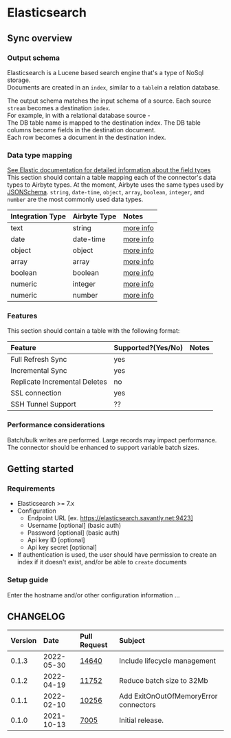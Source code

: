 # Elasticsearch

## Sync overview

### Output schema


Elasticsearch is a Lucene based search engine that's a type of NoSql storage.  
Documents are created in an `index`, similar to a `table`in a relation database.

The output schema matches the input schema of a source. 
Each source `stream` becomes a destination `index`.  
For example, in with a relational database source -  
The DB table name is mapped to the destination index. 
The DB table columns become fields in the destination document.  
Each row becomes a document in the destination index.  

### Data type mapping

[See Elastic documentation for detailed information about the field types](https://www.elastic.co/guide/en/elasticsearch/reference/current/mapping-types.html)
This section should contain a table mapping each of the connector's data types to Airbyte types. At the moment, Airbyte uses the same types used by [JSONSchema](https://json-schema.org/understanding-json-schema/reference/index.html). `string`, `date-time`, `object`, `array`, `boolean`, `integer`, and `number` are the most commonly used data types.

| Integration Type | Airbyte Type | Notes |
| :--- | :--- | :--- |
| text | string | [more info](https://www.elastic.co/guide/en/elasticsearch/reference/current/text.html)
| date | date-time | [more info](https://www.elastic.co/guide/en/elasticsearch/reference/current/date.html)
| object | object | [more info](https://www.elastic.co/guide/en/elasticsearch/reference/current/object.html)
| array | array | [more info](https://www.elastic.co/guide/en/elasticsearch/reference/current/array.html)
| boolean | boolean | [more info](https://www.elastic.co/guide/en/elasticsearch/reference/current/boolean.html)
| numeric | integer | [more info](https://www.elastic.co/guide/en/elasticsearch/reference/current/number.html)
| numeric | number | [more info](https://www.elastic.co/guide/en/elasticsearch/reference/current/number.html)


### Features

This section should contain a table with the following format:

| Feature | Supported?(Yes/No) | Notes |
| :--- | :--- | :--- |
| Full Refresh Sync | yes |  |
| Incremental Sync | yes |  |
| Replicate Incremental Deletes | no |  |
| SSL connection | yes |  |
| SSH Tunnel Support | ?? |  |

### Performance considerations

Batch/bulk writes are performed. Large records may impact performance.  
The connector should be enhanced to support variable batch sizes.

## Getting started

### Requirements

* Elasticsearch >= 7.x
* Configuration 
  * Endpoint URL [ex. https://elasticsearch.savantly.net:9423]
  * Username [optional] (basic auth)
  * Password [optional] (basic auth)
  * Api key ID [optional]
  * Api key secret [optional]
* If authentication is used, the user should have permission to create an index if it doesn't exist, and/or be able to `create` documents


### Setup guide

Enter the hostname and/or other configuration information ... 
## CHANGELOG

| Version | Date | Pull Request | Subject |
| :--- | :--- | :--- | :--- |
| 0.1.3 | 2022-05-30 | [14640](https://github.com/airbytehq/airbyte/pull/14640) | Include lifecycle management |
| 0.1.2 | 2022-04-19 | [11752](https://github.com/airbytehq/airbyte/pull/11752) | Reduce batch size to 32Mb |
| 0.1.1 | 2022-02-10 | [10256](https://github.com/airbytehq/airbyte/pull/1256) | Add ExitOnOutOfMemoryError connectors |
| 0.1.0 | 2021-10-13 | [7005](https://github.com/airbytehq/airbyte/pull/7005) | Initial release. |

